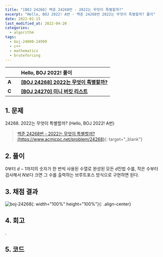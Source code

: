 ```yaml
---
title: "[BOJ 24268] 백준 24268번 - 2022는 무엇이 특별할까?"
excerpt: "Hello, BOJ 2022! A번 - 백준 24268번 2022는 무엇이 특별할까? 풀이"
date: 2022-01-15
last_modified_at: 2022-04-20
categories:
  - algorithm
tags:
  - boj-24000-24999
  - c++
  - mathematics
  - bruteforcing
---
```


|||Hello, BOJ 2022! 풀이|
|:---:|:---:|:---|
|**A**||**[[BOJ 24268] 2022는 무엇이 특별할까?](https://burningfalls.github.io/algorithm/boj-24268/)**|
|**C**||**[[BOJ 24270] 미니 버킷 리스트](https://burningfalls.github.io/algorithm/boj-24270/)**|

## 1. 문제
$24268$. 2022는 무엇이 특별할까? (Hello, BOJ 2022! A번)

> [백준 24268번 - 2022는 무엇이 특별할까? (https://www.acmicpc.net/problem/24268)](https://www.acmicpc.net/problem/24268){: target="_blank"}

## 2. 풀이

$0$부터 $d-1$까지의 숫자가 한 번씩 사용된 수열로 완성된 모든 $d$진법 수를, 작은 수부터 검사해서 $N$보다 크면 그 수를 출력하는 브루트포스 방식으로 구현하면 된다.

## 3. 채점 결과

![boj-24268](https://user-images.githubusercontent.com/30232837/161062915-fd406094-bbd8-417d-9d11-c54d3695162b.png "boj-24268"){: width="100%" height="100%"}{: .align-center}

## 4. 회고

.

## 5. 코드

<script src="https://gist.github.com/BurningFalls/08721c6a3c670543fcb520fb38288580.js"></script>